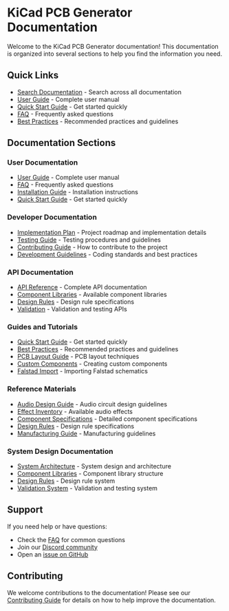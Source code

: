 # KiCad PCB Generator Documentation

Welcome to the KiCad PCB Generator documentation! This documentation is organized into several sections to help you find the information you need.

## Quick Links

- [Search Documentation](search.html) - Search across all documentation
- [User Guide](user/user_guide.md) - Complete user manual
- [Quick Start Guide](guides/quick_start.md) - Get started quickly
- [FAQ](user/faq.md) - Frequently asked questions
- [Best Practices](guides/best_practices.md) - Recommended practices and guidelines

## Documentation Sections

### User Documentation
- [User Guide](user/user_guide.md) - Complete user manual
- [FAQ](user/faq.md) - Frequently asked questions
- [Installation Guide](user/installation.md) - Installation instructions
- [Quick Start Guide](guides/quick_start.md) - Get started quickly

### Developer Documentation
- [Implementation Plan](developer/implementation_plan.md) - Project roadmap and implementation details
- [Testing Guide](developer/testing_guide.md) - Testing procedures and guidelines
- [Contributing Guide](developer/contributing.md) - How to contribute to the project
- [Development Guidelines](developer/guidelines.md) - Coding standards and best practices

### API Documentation
- [API Reference](api/reference.md) - Complete API documentation
- [Component Libraries](api/libraries.md) - Available component libraries
- [Design Rules](api/design_rules.md) - Design rule specifications
- [Validation](api/validation.md) - Validation and testing APIs

### Guides and Tutorials
- [Quick Start Guide](guides/quick_start.md) - Get started quickly
- [Best Practices](guides/best_practices.md) - Recommended practices and guidelines
- [PCB Layout Guide](guides/pcb_layout.md) - PCB layout techniques
- [Custom Components](guides/custom_components.md) - Creating custom components
- [Falstad Import](guides/falstad_import.md) - Importing Falstad schematics

### Reference Materials
- [Audio Design Guide](reference/audio_design_guide.md) - Audio circuit design guidelines
- [Effect Inventory](reference/effect_inventory.md) - Available audio effects
- [Component Specifications](reference/component_specs.md) - Detailed component specifications
- [Design Rules](reference/design_rules.md) - Design rule specifications
- [Manufacturing Guide](reference/manufacturing.md) - Manufacturing guidelines

### System Design Documentation
- [System Architecture](system/architecture.md) - System design and architecture
- [Component Libraries](system/libraries.md) - Component library structure
- [Design Rules](system/design_rules.md) - Design rule system
- [Validation System](system/validation.md) - Validation and testing system

## Support

If you need help or have questions:
- Check the [FAQ](user/faq.md) for common questions
- Join our [Discord community](https://discord.gg/kicad-pcb-generator)
- Open an [issue on GitHub](https://github.com/yourusername/kicad-pcb-generator/issues)

## Contributing

We welcome contributions to the documentation! Please see our [Contributing Guide](developer/contributing.md) for details on how to help improve the documentation. 